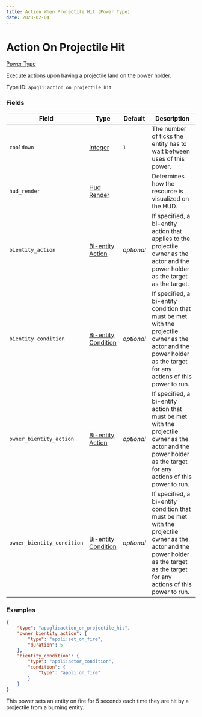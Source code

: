 ```yaml
---
title: Action When Projectile Hit (Power Type)
date: 2023-02-04
---
```


# Action On Projectile Hit

[Power Type](../power_types.md)

Execute actions upon having a projectile land on the power holder.

Type ID: `apugli:action_on_projectile_hit`


### Fields

Field | Type | Default | Description
------|------|---------|------------
`cooldown` | [Integer](https://origins.readthedocs.io/en/latest/types/data_types/integer/) | `1` | The number of ticks the entity has to wait between uses of this power.
`hud_render` | [Hud Render](https://origins.readthedocs.io/en/latest/types/data_types/hud_render) | | Determines how the resource is visualized on the HUD.
`bientity_action` | [Bi-entity Action](../bientity_action_types.md) | *optional* | If specified, a bi-entity action that applies to the projectile owner as the actor and the power holder as the target as the target.
`bientity_condition` | [Bi-entity Condition](../bientity_condition_types.md) | *optional* | If specified, a bi-entity condition that must be met with the projectile owner as the actor and the power holder as the target for any actions of this power to run.
`owner_bientity_action` | [Bi-entity Action](../bientity_action_types.md) | *optional* | If specified, a bi-entity action that must be met with the projectile owner as the actor and the power holder as the target for any actions of this power to run.
`owner_bientity_condition` | [Bi-entity Condition](../bientity_condition_types.md) | *optional* | If specified, a bi-entity condition that must be met with the projectile owner as the actor and the power holder as the target as the target for any actions of this power to run.

### Examples
```json
{
    "type": "apugli:action_on_projectile_hit",
    "owner_bientity_action": {
        "type": "apoli:set_on_fire",
        "duration": 5
    },
    "bientity_condition": {
        "type": "apoli:actor_condition",
        "condition": {
            "type": "apoli:on_fire"
        }
    }
}
```
This power sets an entity on fire for 5 seconds each time they are hit by a projectile from a burning entity. 